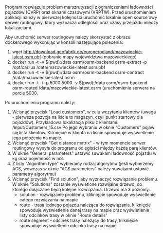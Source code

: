 Program rozwiązuje problem marszrutyzacji z ograniczeniami ładowności pojazdów (CVRP) oraz oknami czasowymi (VRPTW). Przed uruchomieniem aplikacji należy w pierwszej kolejności uruchomić lokalnie open source'owy serwer routingowy, który wyznacza odległości oraz czasy przejazdu między lokalizacjami. 

Aby uruchomić serwer routingowy należy skorzystać z obrazu dockerowego wykonując w konsoli następujące polecenia:
  1) wget http://download.geofabrik.de/europe/poland/mazowieckie-latest.osm.pbf (pobranie mapy województwa mazowieckiego)
  2) docker run -t -v $(pwd):/data osrm/osrm-backend osrm-extract -p /opt/car.lua /data/mazowieckie-latest.osm.pbf
  3) docker run -t -v $(pwd):/data osrm/osrm-backend osrm-contract /data/mazowieckie-latest.osrm
  4) docker run -t -i -p 5000:5000 -v $(pwd):/data osrm/osrm-backend osrm-routed /data/mazowieckie-latest.osrm (uruchomienie serwera na porcie 5000.
  
Po uruchomieniu programu należy:
  1) Wcisnąć przycisk "Load customers", w celu wczytania klientów (uwaga - pierwsza pozycja na liście to magazyn, czyli punkt startowy dla pojazdów). Przykładowa lokalizacja pliku z klientami: /input/Customers_15.csv
  Po jego wybraniu w oknie "Customers" pojawi się lista klientów. Kliknięcie w klienta na liście spowoduje wyświetlenie jego położenia na mapie.
  2) Wcisnąć przycisk "Get distance matrix" - w tym momencie serwer routingowy wysyła do programu odległości między każdą parą klientów.
  3) W oknie "General parameters" ustawić suwakami ładowność pojazdu w kg oraz pojemność w m3.
  4) Z listy "Algorithm type" wybieramy rodzaj algorytmu (jeśli wybierzemy ACS, wówczas w oknie "ACS parameters" należy suwakami ustawić parametry algorytmu)
  5) Wcisnąć przycisk "Find solution", aby wyznaczyć rozwiązanie problemu. W oknie "Solutions" zostanie wyświetlone rozwijalne drzewo, do którego dołączane będą kolejne rozwiązania. Drzewo ma 3 poziomy:
      - solution - rozwiązanie problemu, kliknięcie spowoduje wyświetlenie całego rozwiązania na mapie
      - route - trasa jednego pojazdu należąca do rozwiązania, kliknięcie spowoduje wyświetlenie danej trasy na mapie oraz            wyświetlenie listy odcinków trasy w oknie "Route details"
      - route segment - odcinek trasy należący do trasy, kliknięcie spowoduje wyświetlenie odcinka trasy na mapie.
